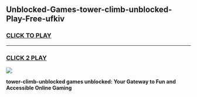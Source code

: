 
## Unblocked-Games-tower-climb-unblocked-Play-Free-ufkiv
<h3>
<a href="https://premium76.site?title=tower-climb-unblocked&ref=12A">CLICK TO PLAY</a></h3>
<hr>

<h3>
<a href="https://premium76.site?title=tower-climb-unblocked&ref=12A">CLICK 2 PLAY</a>
  
</h3>

<a href="https://premium76.site?title=tower-climb-unblocked&ref=12A"><img src="https://clearcache.store/games.png"></a>


**tower-climb-unblocked games unblocked: Your Gateway to Fun and Accessible Online Gaming**
